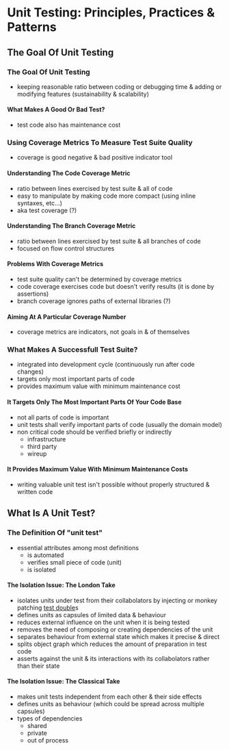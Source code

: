# Unit Testing: Principles, Practices & Patterns
## The Goal Of Unit Testing
### The Goal Of Unit Testing
- keeping reasonable ratio between coding or debugging time & adding or modifying features (sustainability & scalability)
#### What Makes A Good Or Bad Test?
- test code also has maintenance cost
### Using Coverage Metrics To Measure Test Suite Quality
- coverage is good negative & bad positive indicator tool
#### Understanding The Code Coverage Metric
- ratio between lines exercised by test suite & all of code
- easy to manipulate by making code more compact  (using inline syntaxes, etc...)
- aka test coverage (?)
#### Understanding The Branch Coverage Metric
- ratio between lines exercised by test suite & all branches of code
- focused on flow control structures
#### Problems With Coverage Metrics
- test suite quality can't be determined by coverage metrics
- code coverage exercises code but doesn't verify results (it is done by assertions)
- branch coverage ignores paths of external libraries (?)
#### Aiming At A Particular Coverage Number
- coverage metrics are indicators, not goals in & of themselves
### What Makes A Successfull Test Suite?
- integrated into development cycle (continuously run after code changes)
- targets only most important parts of code
- provides maximum value with minimum maintenance cost
#### It Targets Only The Most Important Parts Of Your Code Base
- not all parts of code is important
- unit tests shall verify important parts of code (usually the domain model)
- non critical code should be verified briefly or indirectly
    - infrastructure
    - third party
    - wireup
#### It Provides Maximum Value With Minimum Maintenance Costs
- writing valuable unit test isn't possible without properly structured & written code
## What Is A Unit Test?
### The Definition Of "unit test"
- essential attributes among most definitions
    - is automated
    - verifies small piece of code (unit)
    - is isolated
#### The Isolation Issue: The London Take
- isolates units under test from their collabolators by injecting or monkey patching [test double](https://martinfowler.com/bliki/TestDouble.html)s
- defines units as capsules of limited data & behaviour
- reduces external influence on the unit when it is being tested
- removes the need of composing or creating dependencies of the unit
- separates behaviour from external state which makes it precise & direct
- splits object graph which reduces the amount of preparation in test code
- asserts against the unit & its interactions with its collabolators rather than their state
#### The Isolation Issue: The Classical Take
- makes unit tests independent from each other & their side effects
- defines units as behaviour (which could be spread across multiple capsules)
- types of dependencies
    - shared
    - private
    - out of process
<!-- 27 -->
